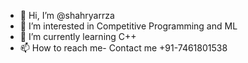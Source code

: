 - 👋 Hi, I’m @shahryarrza
- 👀 I’m interested in Competitive Programming and ML
- 🌱 I’m currently learning C++
- 📫 How to reach me- Contact me +91-7461801538

<!---
shahryarrza/shahryarrza is a ✨ special ✨ repository because its `README.md` (this file) appears on your GitHub profile.
You can click the Preview link to take a look at your changes.
--->
